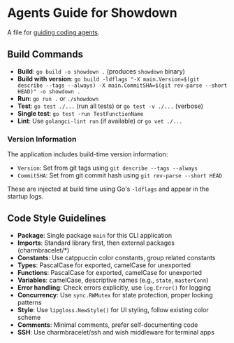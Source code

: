 # Agents Guide for Showdown

A file for [guiding coding agents](https://agents.md/).

## Build Commands

- **Build**: `go build -o showdown .` (produces `showdown` binary)
- **Build with version**: `go build -ldflags "-X main.Version=$(git describe --tags --always) -X main.CommitSHA=$(git rev-parse --short HEAD)" -o showdown .`
- **Run**: `go run .` or `./showdown` 
- **Test**: `go test ./...` (run all tests) or `go test -v ./...` (verbose)
- **Single test**: `go test -run TestFunctionName`
- **Lint**: Use `golangci-lint run` (if available) or `go vet ./...`

### Version Information

The application includes build-time version information:

- `Version`: Set from git tags using `git describe --tags --always`
- `CommitSHA`: Set from git commit hash using `git rev-parse --short HEAD`

These are injected at build time using Go's `-ldflags` and appear in the startup logs.

## Code Style Guidelines

- **Package**: Single package `main` for this CLI application
- **Imports**: Standard library first, then external packages (charmbracelet/*)
- **Constants**: Use catppuccin color constants, group related constants
- **Types**: PascalCase for exported, camelCase for unexported
- **Functions**: PascalCase for exported, camelCase for unexported  
- **Variables**: camelCase, descriptive names (e.g., `state`, `masterConn`)
- **Error handling**: Check errors explicitly, use `log.Error()` for logging
- **Concurrency**: Use `sync.RWMutex` for state protection, proper locking patterns
- **Style**: Use `lipgloss.NewStyle()` for UI styling, follow existing color scheme
- **Comments**: Minimal comments, prefer self-documenting code
- **SSH**: Use charmbracelet/ssh and wish middleware for terminal apps
